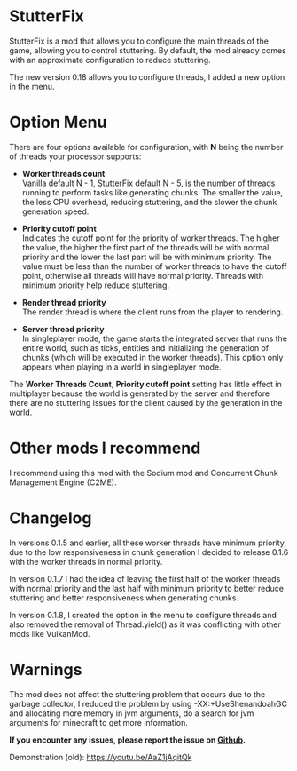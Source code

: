 # StutterFix

<p>StutterFix is a mod that allows you to configure the main threads of the game, allowing you to control stuttering. By default, the mod already comes with an approximate configuration to reduce stuttering.</p>

<p>The new version 0.18 allows you to configure threads, I added a new option in the menu.</p>

<h1>Option Menu </h1>

<p>There are four options available for configuration, with <strong>N</strong> being the number of threads your processor supports:</p>

<ul>
<li><p><strong> Worker threads count</strong><br>Vanilla default N - 1, StutterFix default N - 5, is the number of threads running to perform tasks like generating chunks. The smaller the value, the less CPU overhead, reducing stuttering, and the slower the chunk generation speed.</p></li>
<li><p><strong> Priority cutoff point</strong><br>Indicates the cutoff point for the priority of worker threads. The higher the value, the higher the first part of the threads will be with normal priority and the lower the last part will be with minimum priority. The value must be less than the number of worker threads to have the cutoff point, otherwise all threads will have normal priority. Threads with minimum priority help reduce stuttering.</p></li>
<li><p><strong> Render thread priority</strong><br> The render thread is where the client runs from the player to rendering. </p></li>
<li><p><strong> Server thread priority</strong><br> In singleplayer mode, the game starts the integrated server that runs the entire world, such as ticks, entities and initializing the generation of chunks (which will be executed in the worker threads). This option only appears when playing in a world in singleplayer mode.</p></li>
</ul>

<p>The <strong>Worker Threads Count</strong>, <strong>Priority cutoff point</strong> setting has little effect in multiplayer because the world is generated by the server and therefore there are no stuttering issues for the client caused by the generation in the world.</p>


<h1>Other mods I recommend</h1>

<p> I recommend using this mod with the Sodium mod and Concurrent Chunk Management Engine (C2ME).</p>


<h1>Changelog</h1>

<p>In versions 0.1.5 and earlier, all these worker threads have minimum priority, due to the low responsiveness in chunk generation I decided to release 0.1.6 with the worker threads in normal priority. </p>

<p>In version 0.1.7 I had the idea of leaving the first half of the worker threads with normal priority and the last half with minimum priority to better reduce stuttering and better responsiveness when generating chunks. </p>

<p>In version 0.1.8, I created the option in the menu to configure threads and also removed the removal of Thread.yield() as it was conflicting with other mods like VulkanMod.</p>

<h1> Warnings</h1>
<p>The mod does not affect the stuttering problem that occurs due to the garbage collector, I reduced the problem by using -XX:+UseShenandoahGC and allocating more memory in jvm arguments, do a search for jvm arguments for minecraft to get more information.</p>

<strong>If you encounter any issues, please report the issue on <a href="https://github.com/wisecase2/StutterFix/issues">Github</a>.</strong>

Demonstration (old):
https://youtu.be/AaZ1jAqitQk
